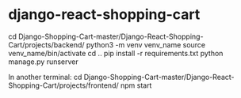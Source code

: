 # django-react-shopping-cart

cd Django-Shopping-Cart-master/Django-React-Shopping-Cart/projects/backend/
python3 -m venv venv_name
source venv_name/bin/activate
cd ..
pip install -r requirements.txt
python manage.py runserver

In another terminal:
cd Django-Shopping-Cart-master/Django-React-Shopping-Cart/projects/frontend/
npm start

